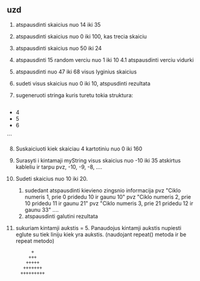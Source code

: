 ## uzd

1. atspausdinti skaicius nuo 14 iki 35

2. atspausdinti skaicius nuo 0 iki 100, kas trecia skaiciu

3. atspausdinti skaicius nuo 50 iki 24

4. atspausdinti 15 random verciu nuo 1 iki 10
4.1 atspausdinti verciu vidurki

5. atspausdinti nuo 47 iki 68 visus lyginius skaicius

6. sudeti visus skaicius nuo 0 iki 10, atspusdinti rezultata

7. sugeneruoti stringa kuris turetu tokia struktura:
   ```html
  <ul>
    <li>4</li>
    <li>5</li>
    <li>6</li>
  </ul>
   ```


8. Suskaiciuoti kiek skaiciau 4 kartotiniu nuo 0 iki 160

9. Surasyti i kintamaji myString visus skaicius nuo -10 iki 35 atskirtus kableliu ir tarpu
    pvz, -10, -9, -8, ....

10. Sudeti skaicius nuo 10 iki 20. 
    1.  sudedant atspausdinti kievieno zingsnio informacija
      pvz "Ciklo numeris 1, prie 0 pridedu 10 ir gaunu 10"
      pvz "Ciklo numeris 2, prie 10 pridedu 11 ir gaunu 21"
      pvz "Ciklo numeris 3, prie 21 pridedu 12 ir gaunu 33"
      ....
    2. atspausdinti galutini rezultata

11. sukuriam kintamji aukstis = 5. Panaudojus kintamji aukstis nupiesti eglute su tiek liniju kiek yra aukstis. (naudojant repeat() metoda ir be repeat metodo)
```
         +
        +++
       +++++
      +++++++
     +++++++++
```